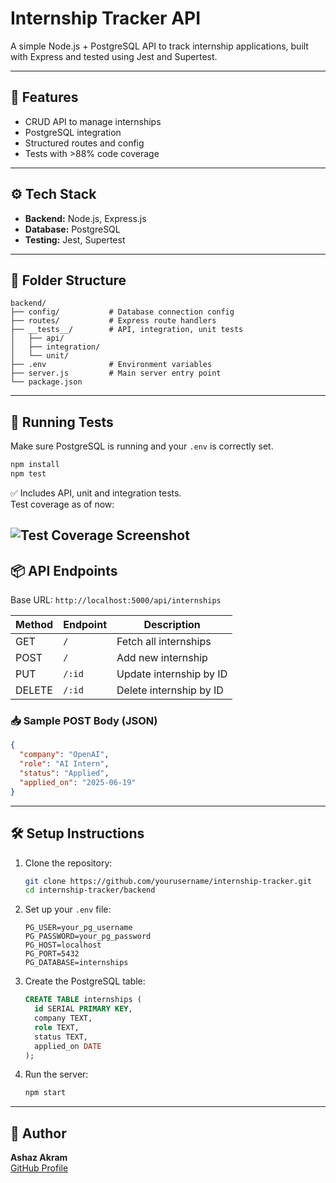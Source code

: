 # Internship Tracker API

A simple Node.js + PostgreSQL API to track internship applications, built with Express and tested using Jest and Supertest.

---

## 📌 Features

- CRUD API to manage internships
- PostgreSQL integration
- Structured routes and config
- Tests with >88% code coverage

---

## ⚙️ Tech Stack

- **Backend:** Node.js, Express.js
- **Database:** PostgreSQL
- **Testing:** Jest, Supertest

---

## 📁 Folder Structure

```
backend/
├── config/           # Database connection config
├── routes/           # Express route handlers
├── __tests__/        # API, integration, unit tests
│   ├── api/
│   ├── integration/
│   └── unit/
├── .env              # Environment variables
├── server.js         # Main server entry point
└── package.json
```

---

## 🧪 Running Tests

Make sure PostgreSQL is running and your `.env` is correctly set.

```bash
npm install
npm test
```

✅ Includes API, unit and integration tests.  
Test coverage as of now:

![Test Coverage Screenshot](./coverage/testingKeployAPI.png)
---

## 📦 API Endpoints

Base URL: `http://localhost:5000/api/internships`

| Method | Endpoint           | Description                  |
|--------|--------------------|------------------------------|
| GET    | `/`                | Fetch all internships        |
| POST   | `/`                | Add new internship           |
| PUT    | `/:id`             | Update internship by ID      |
| DELETE | `/:id`             | Delete internship by ID      |

### 📥 Sample POST Body (JSON)
```json
{
  "company": "OpenAI",
  "role": "AI Intern",
  "status": "Applied",
  "applied_on": "2025-06-19"
}
```

---

## 🛠 Setup Instructions

1. Clone the repository:
   ```bash
   git clone https://github.com/yourusername/internship-tracker.git
   cd internship-tracker/backend
   ```

2. Set up your `.env` file:
   ```env
   PG_USER=your_pg_username
   PG_PASSWORD=your_pg_password
   PG_HOST=localhost
   PG_PORT=5432
   PG_DATABASE=internships
   ```

3. Create the PostgreSQL table:
   ```sql
   CREATE TABLE internships (
     id SERIAL PRIMARY KEY,
     company TEXT,
     role TEXT,
     status TEXT,
     applied_on DATE
   );
   ```

4. Run the server:
   ```bash
   npm start
   ```
---
## 🧠 Author
**Ashaz Akram**  
[GitHub Profile](https://github.com/ashaz4)